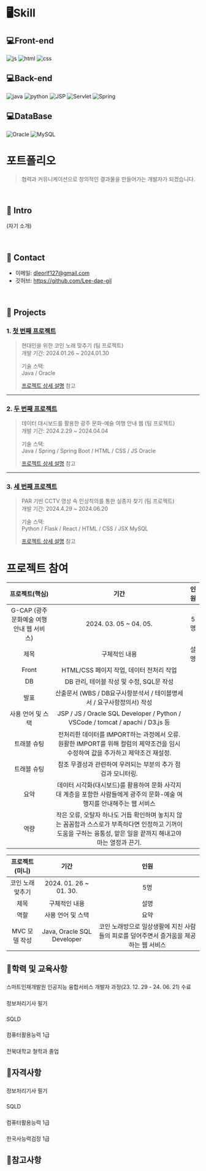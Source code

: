 
# 🖥Skill

## 💻Front-end
![js](https://img.shields.io/badge/JavaScript-F7DF1E?style=for-the-badge&logo=JavaScript&logoColor=white) ![html](https://img.shields.io/badge/HTML-239120?style=for-the-badge&logo=html5&logoColor=white) ![css](https://img.shields.io/badge/CSS-239120?&style=for-the-badge&logo=css3&logoColor=white)
## 💻Back-end
![java](https://img.shields.io/badge/Java-ED8B00?style=for-the-badge&logo=openjdk&logoColor=white) ![python](https://img.shields.io/badge/Python-3776AB?style=for-the-badge&logo=python&logoColor=white)
![JSP](https://img.shields.io/badge/JSS-F7DF1E?style=for-the-badge&logo=JSS&logoColor=white) ![Servlet](https://img.shields.io/badge/Svelte-4A4A55?style=for-the-badge&logo=svelte&logoColor=FF3E00)
![Spring](https://img.shields.io/badge/Spring-6DB33F?style=for-the-badge&logo=spring&logoColor=white)
## 💻DataBase
![Oracle](https://img.shields.io/badge/Oracle-F80000?style=for-the-badge&logo=oracle&logoColor=white) ![MySQL](https://img.shields.io/badge/MySQL-00000F?style=for-the-badge&logo=mysql&logoColor=white)

# 포트폴리오
> 협력과 커뮤니케이션으로 창의적인 결과물을 만들어가는 개발자가 되겠습니다.

</br>

## :pushpin: Intro
(자기 소개)

</br>

## :pushpin: Contact
- 이메일: dleorlf127@gmail.com
- 깃허브: https://github.com/Lee-dae-gil

</br>

## :pushpin: Projects
### 1. [첫 번째 프로젝트](https://github.com/JungHyung2/gitio.io)
>현대인을 위한 코인 노래 맞추기 (팀 프로젝트)  
>개발 기간: 2024.01.26 ~ 2024.01.30 
>  
>기술 스택:  
>Java / Oracle 
>  
>[프로젝트 상세 설명](https://github.com/JungHyung2/gitio.io) 참고

---

### 2. [두 번째 프로젝트](https://github.com/JungHyung2/gitio.io)
>데이터 대시보드를 활용한 광주 문화-예술 여행 안내 웹 (팀 프로젝트)  
>개발 기간: 2024.2.29 ~ 2024.04.04
>  
>기술 스택:  
>Java / Spring / Spring Boot / HTML / CSS / JS
>Oracle 
>  
>[프로젝트 상세 설명](https://github.com/JungHyung2/gitio.io) 참고

---

### 3. [세 번째 프로젝트](https://github.com/JungHyung2/gitio.io)
>PAR 기반 CCTV 영상 속 인상착의를 통한 실종자 찾기 (팀 프로젝트)  
>개발 기간: 2024.4.29 ~ 2024.06.20
>  
>기술 스택:  
>Python / Flask / React / HTML / CSS / JSX
>MySQL
>  
>[프로젝트 상세 설명](https://github.com/JungHyung2/gitio.io) 참고

# 프로젝트 참여
|프로젝트(핵심)|기간|인원|
|:---:|:---:|:---:|
|G-CAP (광주 문화예술 여행 안내 웹 서비스)|2024. 03. 05 ~ 04. 05.|5명|
|제목|구체적인 내용|설명|
|Front|HTML/CSS 페이지 작업, 데이터 전처리 작업||
|DB|DB 관리, 테이블 작성 및 수정, SQL문 작성||
|발표|산출문서 (WBS / DB요구사항분석서 / 테이블명세서 / 요구사항정의서) 작성||
|사용 언어 및 스택|JSP / JS / Oracle SQL Developer / Python / VSCode / tomcat / apachi / D3.js 등||
|트래블 슈팅|전처리한 데이터를 IMPORT하는 과정에서 오류. 원활한 IMPORT를 위해 컬럼의 제약조건을 임시 수정하여 값을 추가하고 제약조건 재설정.||
|트래블 슈팅|참조 무결성과 관련하여 우려되는 부분의 추가 점검과 모니터링.||
|요약|데이터 시각화(대시보드)를 활용하여 문화 사각지대 계층을 포함한 사람들에게 광주의 문화-예술 여행지를 안내해주는 웹 서비스||
|역량|작은 오류, 오탈자 하나도 거듭 확인하며 놓치지 않는 꼼꼼함과 스스로가 부족하다면 인정하고 기꺼이 도움을 구하는 융통성, 맡은 일을 끝까지 해내고야 마는 열정과 끈기.||

|프로젝트(미니)|기간|인원|
|:---:|:---:|:---:|
|코인 노래 맞추기|2024. 01. 26 ~ 01. 30.|5명|
|제목|구체적인 내용|설명|
|역할|사용 언어 및 스택|요약|
|MVC 모델 작성|Java, Oracle SQL Developer|코인 노래방으로 일상생활에 지친 사람들의 피로를 덜어주면서 즐거움을 제공하는 웹 서비스|

## 🔔학력 및 교육사항
### 
스마트인재개발원 인공지능 융합서비스 개발자 과정(23. 12. 29 - 24. 06. 21) 수료
###
정보처리기사 필기
###
SQLD 
###
컴퓨터활용능력 1급 
###
전북대학교 철학과 졸업

## 🔔자격사항
###
정보처리기사 필기
###
SQLD 
###
컴퓨터활용능력 1급 
###
한국사능력검정 1급

## 📘참고사항


























